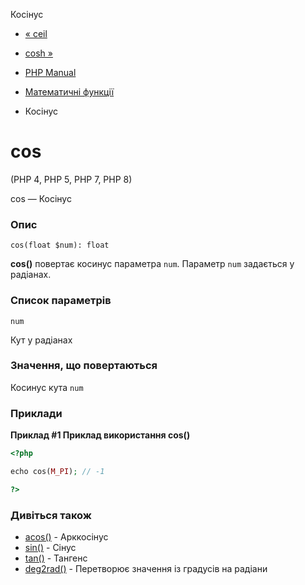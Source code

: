Косінус

-   [« ceil](function.ceil.md)
    
-   [cosh »](function.cosh.md)
    
-   [PHP Manual](index.md)
    
-   [Математичні функції](ref.math.md)
    
-   Косінус
    

# cos

(PHP 4, PHP 5, PHP 7, PHP 8)

cos — Косінус

### Опис

```methodsynopsis
cos(float $num): float
```

**cos()** повертає косинус параметра `num`. Параметр `num` задається у радіанах.

### Список параметрів

`num`

Кут у радіанах

### Значення, що повертаються

Косинус кута `num`

### Приклади

**Приклад #1 Приклад використання **cos()****

```php
<?php

echo cos(M_PI); // -1

?>
```

### Дивіться також

-   [acos()](function.acos.md) - Арккосінус
-   [sin()](function.sin.md) - Сінус
-   [tan()](function.tan.md) - Тангенс
-   [deg2rad()](function.deg2rad.md) - Перетворює значення із градусів на радіани
